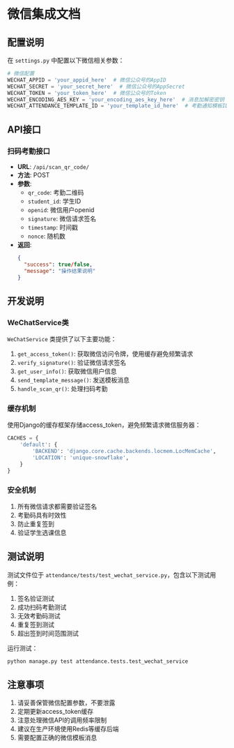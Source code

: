 # 微信集成文档

## 配置说明

在 `settings.py` 中配置以下微信相关参数：

```python
# 微信配置
WECHAT_APPID = 'your_appid_here'  # 微信公众号的AppID
WECHAT_SECRET = 'your_secret_here'  # 微信公众号的AppSecret
WECHAT_TOKEN = 'your_token_here'  # 微信公众号的Token
WECHAT_ENCODING_AES_KEY = 'your_encoding_aes_key_here'  # 消息加解密密钥
WECHAT_ATTENDANCE_TEMPLATE_ID = 'your_template_id_here'  # 考勤通知模板ID
```

## API接口

### 扫码考勤接口

- **URL**: `/api/scan_qr_code/`
- **方法**: POST
- **参数**:
  - `qr_code`: 考勤二维码
  - `student_id`: 学生ID
  - `openid`: 微信用户openid
  - `signature`: 微信请求签名
  - `timestamp`: 时间戳
  - `nonce`: 随机数
- **返回**:
  ```json
  {
    "success": true/false,
    "message": "操作结果说明"
  }
  ```

## 开发说明

### WeChatService类

`WeChatService` 类提供了以下主要功能：

1. `get_access_token()`: 获取微信访问令牌，使用缓存避免频繁请求
2. `verify_signature()`: 验证微信请求签名
3. `get_user_info()`: 获取微信用户信息
4. `send_template_message()`: 发送模板消息
5. `handle_scan_qr()`: 处理扫码考勤

### 缓存机制

使用Django的缓存框架存储access_token，避免频繁请求微信服务器：

```python
CACHES = {
    'default': {
        'BACKEND': 'django.core.cache.backends.locmem.LocMemCache',
        'LOCATION': 'unique-snowflake',
    }
}
```

### 安全机制

1. 所有微信请求都需要验证签名
2. 考勤码具有时效性
3. 防止重复签到
4. 验证学生选课信息

## 测试说明

测试文件位于 `attendance/tests/test_wechat_service.py`，包含以下测试用例：

1. 签名验证测试
2. 成功扫码考勤测试
3. 无效考勤码测试
4. 重复签到测试
5. 超出签到时间范围测试

运行测试：
```bash
python manage.py test attendance.tests.test_wechat_service
```

## 注意事项

1. 请妥善保管微信配置参数，不要泄露
2. 定期更新access_token缓存
3. 注意处理微信API的调用频率限制
4. 建议在生产环境使用Redis等缓存后端
5. 需要配置正确的微信模板消息 